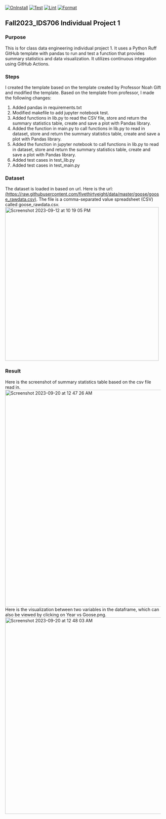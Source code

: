 [![OnInstall](https://github.com/nogibjj/Fall2023_IDS706_IndividualProject1_JiayiZhou/actions/workflows/install.yml/badge.svg)](https://github.com/nogibjj/Fall2023_IDS706_IndividualProject1_JiayiZhou/actions/workflows/install.yml)
[![Test](https://github.com/nogibjj/Fall2023_IDS706_IndividualProject1_JiayiZhou/actions/workflows/test.yml/badge.svg)](https://github.com/nogibjj/Fall2023_IDS706_IndividualProject1_JiayiZhou/actions/workflows/test.yml)
[![Lint](https://github.com/nogibjj/Fall2023_IDS706_IndividualProject1_JiayiZhou/actions/workflows/lint.yml/badge.svg)](https://github.com/nogibjj/Fall2023_IDS706_IndividualProject1_JiayiZhou/actions/workflows/lint.yml)
[![Format](https://github.com/nogibjj/Fall2023_IDS706_IndividualProject1_JiayiZhou/actions/workflows/format.yml/badge.svg)](https://github.com/nogibjj/Fall2023_IDS706_IndividualProject1_JiayiZhou/actions/workflows/format.yml)
## Fall2023_IDS706 Individual Project 1

### Purpose
This is for class data engineering individual project 1. It uses a Python Ruff GitHub template with pandas to run and test a function that provides summary statistics and data visualization. It utilizes continuous integration using GitHub Actions.

### Steps
I created the template based on the template created by Professor Noah Gift and modified the template. Based on the template from professor, I made the following changes:
1. Added pandas in requirements.txt
2. Modified makefile to add jupyter notebook test.
3. Added functions in lib.py to read the CSV file, store and return the summary statistics table, create and save a plot with Pandas library.
4. Added the function in main.py to call functions in lib.py to read in dataset, store and return the summary statistics table, create and save a plot with Pandas library.
5. Added the function in jupyter notebook to call functions in lib.py to read in dataset, store and return the summary statistics table, create and save a plot with Pandas library.
6. Added test cases in test_lib.py
7. Added test cases in test_main.py

### Dataset
The dataset is loaded in based on url.  Here is the url: [(https://raw.githubusercontent.com/fivethirtyeight/data/master/goose/goose_rawdata.csv)](https://raw.githubusercontent.com/fivethirtyeight/data/master/goose/goose_rawdata.csv). The file is a comma-separated value spreadsheet (CSV) called goose_rawdata.csv.  
<img width="497" alt="Screenshot 2023-09-12 at 10 19 05 PM" src="https://github.com/nogibjj/Fall2023_IDS706_MiniProject3_JiayiZhou/assets/143651921/ca45cc76-2d2e-4d26-a2b5-6bff9dcaf0ee">

### Result
Here is the screenshot of summary statistics table based on the csv file read in.  
<img width="702" alt="Screenshot 2023-09-20 at 12 47 26 AM" src="https://github.com/nogibjj/Fall2023_IDS706_IndividualProject1_JiayiZhou/assets/143651921/f5cf338a-61f1-42a9-893a-1f404b54e8d6">  
Here is the visualization between two variables in the dataframe, which can also be viewed by clicking on Year vs Goose.png.  
<img width="636" alt="Screenshot 2023-09-20 at 12 48 03 AM" src="https://github.com/nogibjj/Fall2023_IDS706_IndividualProject1_JiayiZhou/assets/143651921/5163f95d-bb74-4583-a961-2896959fdfab">




